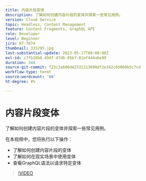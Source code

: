 ```yaml
---
title: 内容片段变体
description: 了解如何创建内容片段的变体并探索一些常见用例。
version: Cloud Service
topic: Headless, Content Management
feature: Content Fragments, GraphQL API
role: Developer
level: Beginner
jira: KT-7874
thumbnail: 333295.jpg
last-substantial-update: 2023-05-17T00:00:00Z
exl-id: c7fb28b8-494f-47d6-95b7-01ef444abe99
duration: 344
source-git-commit: f23c2ab86d42531113690df2e342c65060b5c7cd
workflow-type: tm+mt
source-wordcount: '68'
ht-degree: 8%

---
```


# 内容片段变体

了解如何创建内容片段的变体并探索一些常见用例。

在本视频中，您将执行以下操作：

+ 了解如何创建内容片段的变体
+ 了解如何在现实场景中使用变体
+ 查看GraphQL语法以请求特定变体

>[!VIDEO](https://video.tv.adobe.com/v/333295?quality=12&learn=on)

